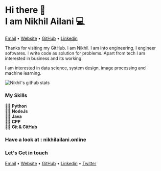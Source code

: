 <h1>Hi there 👋<br>
I am Nikhil Ailani 💻</h1>

<p >
  <a href="mailto:nikzz1310@gmail.com">Email</a> •
  <a href="https://nikhilailani.online/">Website</a> •
  <a href="https://github.com/nikhilailani/">GitHub</a> •
  <a href="https://www.linkedin.com/in/nikhil-ailani/">Linkedin</a>
</p>


Thanks for visiting my GitHub. I am Nikhil.
I am into engineering, I engineer softwares. I write code as solution for problems. Apart from tech I am interested in business and its working.

I am interested in data science, system design, image processing and machine learning.

![Nikhil's github stats](https://github-readme-stats.vercel.app/api/?username=nikhilailani&show_icons=true&title_color=ffd1dc&icon_color=79ff97&text_color=ffd1dc&bg_color=151515)

### My Skills
<b>
✍🏻 Python<br>
✍🏻 NodeJs<br>
✍🏻 Java<br>
✍🏻 CPP<br>
✍🏻 Git & GitHub<br>
</b>

### Have a look at : nikhilailani.online

### Let's Get in touch
<p >
  <a href="mailto:nikzz1310@gmail.com">Email</a> •
  <a href="https://nikhilailani.online/">Website</a> •
  <a href="https://github.com/nikhilailani/">GitHub</a> •
  <a href="https://www.linkedin.com/in/nikhil-ailani/">Linkedin</a> •
  <a href="https://twitter.com/Nikhil__Ailani">Twitter</a>
</p>
